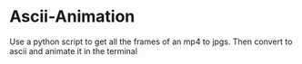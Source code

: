 # Ascii-Animation
Use a python script to get all the frames of an mp4 to jpgs. Then convert to ascii and animate it in the terminal
